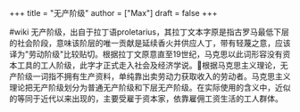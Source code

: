 +++
title = "无产阶级"
author = ["Max"]
draft = false
+++

\#wiki
无产阶级，出自于拉丁语proletarius，其拉丁文本字原是指古罗马最低下层的社会阶段，意味该阶层的唯一贡献是延续香火并供应人丁，带有轻蔑之意，应该译为"劳动阶级"比较贴切。根据拉丁文原意直至19世纪，马克思以此词形容没有资本工具的工人阶级，此字才正式走入社会及经济学说。根据马克思主义理论，无产阶级一词指不拥有生产资料，单纯靠出卖劳动力获取收入的劳动者。马克思主义理论把无产阶级划分为普通无产阶级和下层无产阶级。在实际使用的含义中，近似的等同于近代以来出现的，主要受雇于资本家，依靠雇佣工资生活的工人群体。
